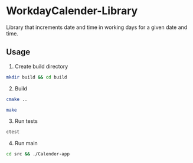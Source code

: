 # WorkdayCalender-Library
Library that increments date and time in working days for a given date and time.

## Usage
1. Create build directory
```sh
mkdir build && cd build
```
2. Build
```sh
cmake ..
```
```sh
make
```
3. Run tests
```sh
ctest
```
4. Run main
```sh
cd src && ./Calender-app
```
